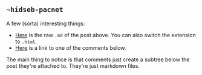 ## `~hidseb-pacnet`
A few (sorta) interesting things:

* [Here](http://urbit.org/~~/fora/posts/~2016.7.27..20.10.38..fb09~.md) is the raw `.md` of the post above.  You can also switch the extension to `.html`.
* [Here](http://urbit.org/~~/fora/posts/~2016.7.27..20.10.38..fb09~/comments/~2016.7.27..20.16.51..c66a/) is a link to one of the comments below.

The main thing to notice is that comments just create a subtree below the post they're attached to.  They're just markdown files.